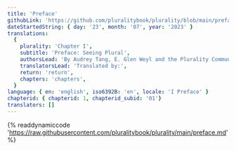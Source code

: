 ```yaml
---
title: 'Preface'
githubLink: 'https://github.com/pluralitybook/plurality/blob/main/preface.md'
dateStartedString: { day: '23', month: '07', year: '2023' }
translations:
  {
    plurality: 'Chapter I',
    subtitle: 'Preface: Seeing Plural',
    authorsLead: 'By Audrey Tang, E. Glen Weyl and the Plurality Community',
    translatorsLead: 'Translated by:',
    return: 'return',
    chapters: 'chapters',
  }
language: { en: 'english', iso6392B: 'en', locale: 'I Preface' }
chapterid: { chapterid: 1, chapterid_subid: '01'}
translators: []
---
```

{% readdynamiccode 'https://raw.githubusercontent.com/pluralitybook/plurality/main/preface.md' %}